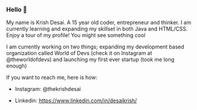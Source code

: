 ### Hello 👋

My name is Krish Desai. A 15 year old coder, entrepreneur and thinker. I am currently learning and expanding my skillset in both Java and HTML/CSS. Enjoy a tour of my profile! You might see something cool 

I am currently working on two things; expanding my development based organization called World of Devs (check it on Instagram at @theworldofdevs) and launching my first ever startup (took me long enough)

If you want to reach me, here is how:
- Instagram: @thekrishdesai

- Linkedin: https://www.linkedin.com/in/desaikrish/




<!--
**KrishDesai/KrishDesai** is a ✨ _special_ ✨ repository because its `README.md` (this file) appears on your GitHub profile.

Here are some ideas to get you started:

- 🔭 I’m currently working on ...
- 🌱 I’m currently learning ...
- 👯 I’m looking to collaborate on ...
- 🤔 I’m looking for help with ...
- 💬 Ask me about ...
- 📫 How to reach me: ...
- 😄 Pronouns: ...
- ⚡ Fun fact: ...
-->
